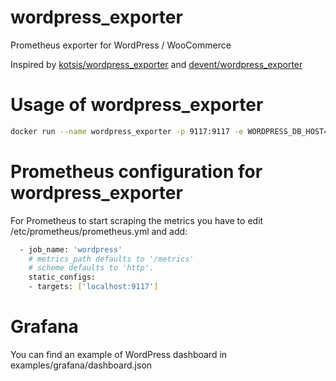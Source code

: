 # wordpress_exporter
Prometheus exporter for WordPress / WooCommerce

Inspired by [kotsis/wordpress_exporter](https://github.com/kotsis/wordpress_exporter) and [devent/wordpress_exporter](https://github.com/devent/wordpress_exporter)

# Usage of wordpress_exporter
```sh
docker run --name wordpress_exporter -p 9117:9117 -e WORDPRESS_DB_HOST="127.0.0.1" -e WORDPRESS_DB_PORT="3306" -e WORDPRESS_DB_USER="wordpress" -e WORDPRESS_DB_NAME="wordpress" -e WORDPRESS_DB_PASSWORD="wordpress" -e WORDPRESS_TABLE_PREFIX="wp_" -d alexandreio/wordpress_exporter:latest
```
# Prometheus configuration for wordpress_exporter
For Prometheus to start scraping the metrics you have to edit /etc/prometheus/prometheus.yml and add:

```sh
  - job_name: 'wordpress'
    # metrics_path defaults to '/metrics'
    # scheme defaults to 'http'.
    static_configs:
    - targets: ['localhost:9117']
```

# Grafana
You can find an example of WordPress dashboard in examples/grafana/dashboard.json